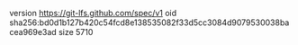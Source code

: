 version https://git-lfs.github.com/spec/v1
oid sha256:bd0d1b127b420c54fcd8e138535082f33d5cc3084d9079530038bacea969e3ad
size 5710
